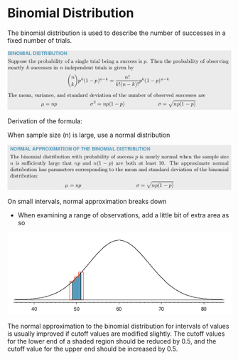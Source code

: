 # Binomial Distribution

The binomial distribution is used to describe the number of successes in a fixed number of
trials.

![Binomial%20Distribution%203ce80ef66c8942c8a9941f45194684e1/Untitled.png](Binomial%20Distribution%203ce80ef66c8942c8a9941f45194684e1/Untitled.png)

Derivation of the formula: 

When sample size (n) is large, use a normal distribution

![Binomial%20Distribution%203ce80ef66c8942c8a9941f45194684e1/Untitled%201.png](Binomial%20Distribution%203ce80ef66c8942c8a9941f45194684e1/Untitled%201.png)

On small intervals, normal approximation breaks down

- When examining a range of observations, add a little bit of extra area as so

![Binomial%20Distribution%203ce80ef66c8942c8a9941f45194684e1/Untitled%202.png](Binomial%20Distribution%203ce80ef66c8942c8a9941f45194684e1/Untitled%202.png)

The normal approximation to the binomial distribution for intervals of values is usually improved
if cutoff values are modified slightly. The cutoff values for the lower end of a shaded region should
be reduced by 0.5, and the cutoff value for the upper end should be increased by 0.5.